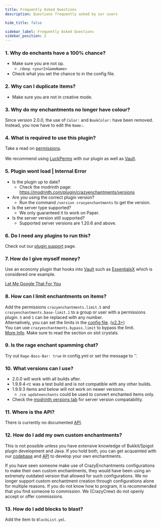 ```yaml
---
title: Frequently Asked Questions
description: Questions frequently asked by our users

hide_title: false

sidebar_label: Frequently Asked Questions
sidebar_position: 2
---
```

### 1. Why do enchants have a 100% chance?
- Make sure you are not op.
  - `/deop <yourInGameName>`
- Check what you set the chance to in the config file.  

### 2. Why can I duplicate items?
- Make sure you are not in creative mode.

### 3. Why do my enchantments no longer have colour?
Since version 2.0.0, the use of `Color:` and `BookColor:` have been removed. Instead, you now have to edit the `Name:`.

### 4. What is required to use this plugin?
Take a read on [permissions](commands/permissions#options).<br></br>
We recommend using [LuckPerms](https://luckperms.net/) with our plugin as well as [Vault](https://www.spigotmc.org/resources/vault.34315/).

### 5. Plugin wont load | Internal Error
- Is the plugin up to date?
  - Check the modrinth page: https://modrinth.com/plugin/crazyenchantments/versions
- Are you using the correct plugin version?
  - Run the command `/version crazyenchantments` to get the version.
- Is the server type supported?
  - We only guaranteed it to work on Paper.
- Is the server version still supported?
  - Supported server versions are 1.20.6 and above.

### 6. Do I need any plugins to run this?
Check out our [plugin support](misc/plugin-support.md) page.

### 7. How do I give myself money?
Use an economy plugin that hooks into [Vault](https://www.spigotmc.org/resources/vault.34315/) such as [EssentialsX](https://modrinth.com/plugin/essentialsx) which is considered one example.

[Let Me Google That For You](https://letmegooglethat.com/?q=economy+plugins+spigotmc)

### 8. How can I limit enchantments on items?
Add the permissions `crazyenchantments.limit.5` and `crazyenchantments.base-limit.1` to a group or user with a permissions plugin. `5` and `1` can be replaced with any number.    
Alternatively, you can set the limits in the [config file](https://github.com/Crazy-Crew/CrazyEnchantments/blob/94e6148010bfac93a3fedc58fed7b50d5b06b562/paper/src/main/resources/config.yml#L278). ([v2.3+](https://github.com/Crazy-Crew/CrazyEnchantments/commit/b32c0e9dcabc977d2c73ad503f35ed925a848434))    
You can use `crazyenchantments.bypass.limit` to bypass the limit.     
[More Info](guides/features.md). Make sure to read the section on slot crystals.

### 9. Is the rage enchant spamming chat?
Try out `Rage-Boss-Bar: true` in config.yml or set the message to ''.

### 10. What versions can I use?
- 2.0.0 will work with all builds after.
- 1.9.9.4-rc was a test build and is not compatible with any other builds.
- 1.9.9.3 items and below will not work on newer versions.
  - `/ce updateenchants` could be used to convert enchanted items only.
- Check the [modrinth versions tab](https://modrinth.com/plugin/crazyenchantments/versions) for server version compatability.

### 11. Where is the API?
There is currently no documented [API](guides/api/intro).

### 12. How do I add my own custom enchantments?
This is not possible unless you have extensive knowledge of Bukkit/Spigot plugin development and Java. If you hold both, you can get acquainted with our [codebase](https://github.com/Crazy-Crew/CrazyEnchantments) and [API](guides/api/intro.md) to develop your own enchantments.

If you have seen someone make use of CrazyEnchantments configurations to make their own custom enchantments, they would have been using an extremely outdated version that allowed for such configurations. We no longer support custom enchantment creation through configurations alone for multiple reasons. If you do not know how to program, it is recommended that you find someone to commission. We (CrazyCrew) do not openly accept or offer commissions.

### 13. How do I add blocks to blast?
Add the item to `BlockList.yml`.